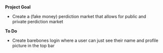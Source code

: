 **Project Goal**
- Create a (fake money) perdiction market that allows for public and private perdiction market

**To Do**
- Create barebones login where a user can just see their name and profile picture in the top bar